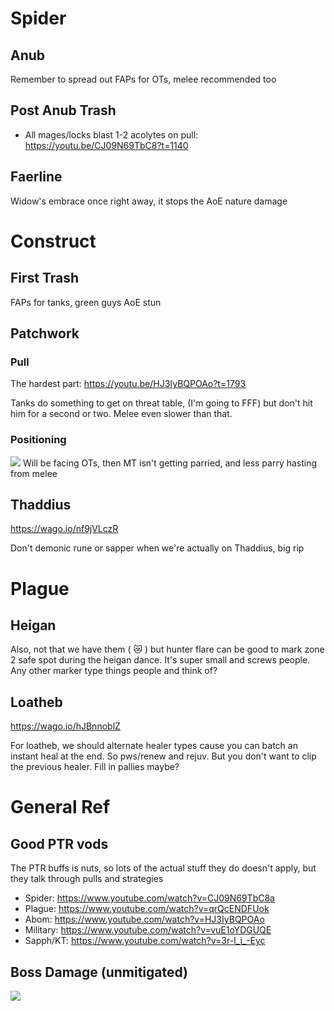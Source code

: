# Spider
## Anub
Remember to spread out
FAPs for OTs, melee recommended too

## Post Anub Trash
- All mages/locks blast 1-2 acolytes on pull: https://youtu.be/CJ09N69TbC8?t=1140

## Faerline
Widow's embrace once right away, it stops the AoE nature damage

# Construct

## First Trash
FAPs for tanks, green guys AoE stun

## Patchwork

### Pull
The hardest part: https://youtu.be/HJ3IyBQPOAo?t=1793

Tanks do something to get on threat table, (I'm going to FFF) but don't hit him for a second or two.
Melee even slower than that.

### Positioning
![](https://cdn.discordapp.com/attachments/689974679133356051/784441916384739348/image0.png)
Will be facing OTs, then MT isn't getting parried, and less parry hasting from melee


## Thaddius
https://wago.io/nf9jVLczR

Don't demonic rune or sapper when we're actually on Thaddius, big rip

# Plague

## Heigan
Also, not that we have them ( :crying_cat_face: ) but hunter flare can be good to mark zone 2 safe spot during the heigan dance. It's super small and screws people. Any other marker type things people and think of?

## Loatheb
https://wago.io/hJBnnoblZ

For loatheb, we should alternate healer types cause you can batch an instant heal at the end. So pws/renew and rejuv. But you don't want to clip the previous healer. Fill in pallies maybe?


# General Ref

## Good PTR vods
The PTR buffs is nuts, so lots of the actual stuff they do doesn't apply, but they talk through pulls and strategies

- Spider: https://www.youtube.com/watch?v=CJ09N69TbC8a
- Plague: https://www.youtube.com/watch?v=qrQcENDFUok
- Abom: https://www.youtube.com/watch?v=HJ3IyBQPOAo
- Military: https://www.youtube.com/watch?v=vuE1oYDGUQE
- Sapph/KT: https://www.youtube.com/watch?v=3r-l_i_-Eyc

## Boss Damage (unmitigated)
![](https://cdn.discordapp.com/attachments/253206574787461120/784494757324914778/image0.png)

